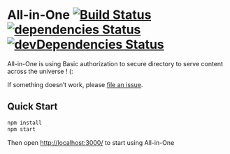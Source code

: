 # All-in-One [![Build Status](https://travis-ci.org/FabienGreard/All-In-One.svg?branch=master)](https://travis-ci.org/FabienGreard/All-in-One)[![dependencies Status](https://david-dm.org/FabienGreard/All-in-One/status.svg)](https://david-dm.org/FabienGreard/All-in-One)[![devDependencies Status](https://david-dm.org/FabienGreard/All-in-One/dev-status.svg)](https://david-dm.org/FabienGreard/All-in-One?type=dev)

All-in-One is using Basic authorization to secure directory to serve content across the universe ! (:

If something doesn’t work, please [file an issue](https://github.com/FabienGreard/All-in-One/issues/new).

## Quick Start

```sh
npm install
npm start
```

Then open [http://localhost:3000/](http://localhost:3000/) to start using All-in-One

